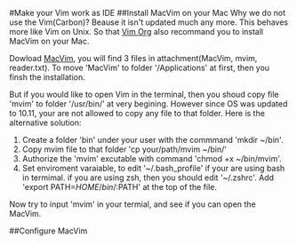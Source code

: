 #Make your Vim work as IDE
##Install MacVim on your Mac
Why we do not use the Vim(Carbon)? Beause it isn't updated much any more. This behaves more like Vim on Unix. So that [Vim Org](http://www.vim.org) also recommand you to install MacVim on your Mac. 
	
Dowload [MacVim](https://github.com/macvim-dev/macvim), you will find 3 files in attachment(MacVim, mvim, reader.txt). To move 'MacVim' to folder '/Applications' at first, then you finsh the installation.	

But if you would like to open Vim in the terminal, then you shoud copy file 'mvim' to folder '/usr/bin/' at very begining. However since OS was updated to 10.11, your are not allowed to copy any file to that folder. Here is the alternative solution: 	
1. Create a folder 'bin' under your user with the commmand 'mkdir ~/bin'. 	
2. Copy mvim file to that folder 'cp your/path/mvim ~/bin/' 	
3. Authorize the 'mvim' excutable with command 'chmod +x ~/bin/mvim'.	
4. Set enviroment varaiable, to edit '~/.bash_profile' if your are using bash in termimal. if you are using zsh, then you should edit '~/.zshrc'. Add 'export PATH=$HOME/bin/:$PATH' at the top of the file.


Now try to input 'mvim' in your termial, and see if you can open the MacVim.

##Configure MacVim